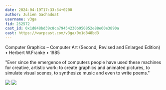 ```yaml
---
date: 2024-04-19T17:33:34+0200
author: Julien Gachadoat
username: v3ga
fid: 252572
cast_id: 0x1d848bd39c8ca79454230b950852e88e60e3890a
cast: https://warpcast.com/v3ga/0x1d848bd3
---
```

Computer Graphics – Computer Art (Second, Revised and Enlarged Edition) • Herbert W.Franke • 1985  
  
"Ever since the emergence of computers people have used these machines for creative, artistic work: to create graphics and animated pictures, to simulate visual scenes, to synthesize music and even to write poems."  

![](https://imagedelivery.net/BXluQx4ige9GuW0Ia56BHw/8741f13c-a391-490d-32b4-78739b0e1900/original)
![](https://imagedelivery.net/BXluQx4ige9GuW0Ia56BHw/ad77c566-c2cf-4ab0-9aeb-d078d2336800/original)